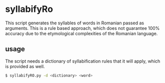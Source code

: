 # syllabifyRo
This script generates the syllables of words in Romanian passed as arguments. This is a rule based approach, which does not guarantee 100% accuracy due to the etymological complexities of the Romanian language.

## usage
The script needs a dictionary of syllabification rules that it will apply, which is provided as well.
```sh
$ syllabifyRO.py -d <dictionary> <word>
```
